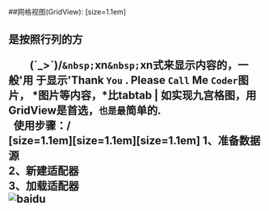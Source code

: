 
##网格视图(GridView):
[size=1.1em]  <Tab><h2>是按照行列的方


 　　(ˊ_>ˋ)/`&nbsp;`xn`&nbsp;`xn式来显示内容的，<Tab><Tab>一般'用 于显示'Thank `You` . Please `Call` Me `Coder`图片， *图片等内容，*比tabtab | 如实现九宫格图，用GridView是首选，`也是最`简单的.<br>
   使用步骤：/<br>
          [size=1.1em][size=1.1em][size=1.1em]   1、准备数据源<br>
             2、新建适配器<br>
             3、加载适配器<br>
![baidu](http://www.baidu.com/img/bdlogo.gif "百度logo")  
